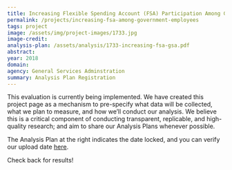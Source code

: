 ```yaml
---
title: Increasing Flexible Spending Account (FSA) Participation Among Government Employees
permalink: /projects/increasing-fsa-among-government-employees
tags: project  
image: /assets/img/project-images/1733.jpg
image-credit:
analysis-plan: /assets/analysis/1733-increasing-fsa-gsa.pdf
abstract: 
year: 2018
domain: 
agency: General Services Adminstration
summary: Analysis Plan Registration
---
```

This evaluation is currently being implemented. We have created this project page as a mechanism to pre-specify what data will be collected, what we plan to measure, and how we’ll conduct our analysis. We believe this is a critical component of conducting transparent, replicable, and high-quality research; and aim to share our Analysis Plans whenever possible.

The Analysis Plan at the right indicates the date locked, and you can verify our upload date <a href="https://github.com/gsa-oes/office-of-evaluation-sciences/tree/master/assets/analysis">here</a>. 

Check back for results!
